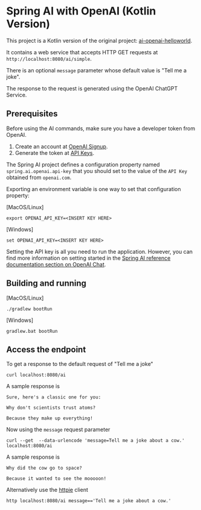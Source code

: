 # Spring AI with OpenAI (Kotlin Version)

This project is a Kotlin version of the original project: [ai-openai-helloworld](https://github.com/rd-1-2022/ai-openai-helloworld/blob/main/README.md).

It contains a web service that accepts HTTP GET requests at `http://localhost:8080/ai/simple`.

There is an optional `message` parameter whose default value is "Tell me a joke".

The response to the request is generated using the OpenAI ChatGPT Service.

## Prerequisites

Before using the AI commands, make sure you have a developer token from OpenAI.

1. Create an account at [OpenAI Signup](https://platform.openai.com/signup).
2. Generate the token at [API Keys](https://platform.openai.com/account/api-keys).

The Spring AI project defines a configuration property named `spring.ai.openai.api-key` that you should set to the value of the `API Key` obtained from `openai.com`.

Exporting an environment variable is one way to set that configuration property:

[MacOS/Linux]
```shell
export OPENAI_API_KEY=<INSERT KEY HERE>
```

[Windows]
```shell
set OPENAI_API_KEY=<INSERT KEY HERE>
```

Setting the API key is all you need to run the application.
However, you can find more information on setting started in the [Spring AI reference documentation section on OpenAI Chat](https://docs.spring.io/spring-ai/reference/api/chat/openai-chat.html).

## Building and running

[MacOS/Linux]
```shell
./gradlew bootRun
```

[Windows]
```shell
gradlew.bat bootRun
```

## Access the endpoint

To get a response to the default request of "Tell me a joke"

```shell 
curl localhost:8080/ai
```

A sample response is

```text
Sure, here's a classic one for you:

Why don't scientists trust atoms?

Because they make up everything!
```

Now using the `message` request parameter
```shell
curl --get  --data-urlencode 'message=Tell me a joke about a cow.' localhost:8080/ai 
```

A sample response is

```text
Why did the cow go to space?

Because it wanted to see the mooooon!
```

Alternatively use the [httpie](https://httpie.io/) client
```shell
http localhost:8080/ai message=='Tell me a joke about a cow.'
```